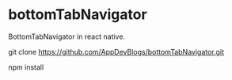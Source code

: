# bottomTabNavigator
BottomTabNavigator in react native.

git clone https://github.com/AppDevBlogs/bottomTabNavigator.git

npm install

